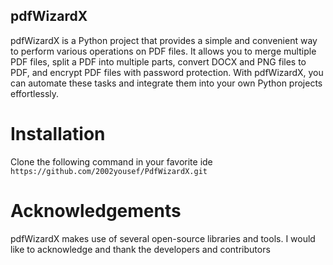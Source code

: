 ## pdfWizardX

pdfWizardX is a Python project that provides a simple and convenient way to perform various operations on PDF files. It allows you to merge multiple PDF files, split a PDF into multiple parts, convert DOCX and PNG files to PDF, and encrypt PDF files with password protection. With pdfWizardX, you can automate these tasks and integrate them into your own Python projects effortlessly.

# Installation
Clone the following command in your favorite ide
`
https://github.com/2002yousef/PdfWizardX.git
`

# Acknowledgements
pdfWizardX makes use of several open-source libraries and tools. I would like to acknowledge and thank the developers and contributors

